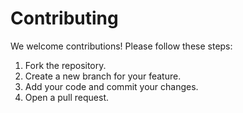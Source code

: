 # Contributing

We welcome contributions! Please follow these steps:

1. Fork the repository.
2. Create a new branch for your feature.
3. Add your code and commit your changes.
4. Open a pull request.
